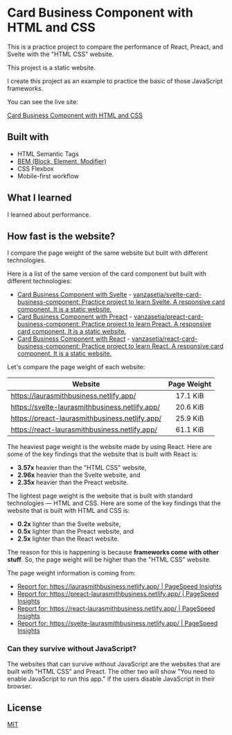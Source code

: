# Card Business Component with HTML and CSS

This is a practice project to compare the performance of React, Preact, and Svelte with the "HTML CSS" website.

This project is a static website.

I create this project as an example to practice the basic of those JavaScript frameworks.

You can see the live site:

[Card Business Component with HTML and CSS](https://laurasmithbusiness.netlify.app/)

## Built with

- HTML Semantic Tags
- [BEM (Block, Element, Modifier)](https://sparkbox.com/foundry/bem_by_example)
- CSS Flexbox
- Mobile-first workflow

## What I learned

I learned about performance.

## How fast is the website?

I compare the page weight of the same website but built with different technologies.

Here is a list of the same version of the card component but built with different technologies:

- [Card Business Component with Svelte](https://svelte-laurasmithbusiness.netlify.app/) - [vanzasetia/svelte-card-business-component: Practice project to learn Svelte. A responsive card component. It is a static website.](https://github.com/vanzasetia/svelte-card-business-component)
- [Card Business Component with Preact](https://preact-laurasmithbusiness.netlify.app/) - [vanzasetia/preact-card-business-component: Practice project to learn Preact. A responsive card component. It is a static website.](https://github.com/vanzasetia/preact-card-business-component)
- [Card Business Component with React](https://react-laurasmithbusiness.netlify.app/) - [vanzasetia/react-card-business-component: Practice project to learn React. A responsive card component. It is a static website.](https://github.com/vanzasetia/react-card-business-component)

Let's compare the page weight of each website:

| Website                                        | Page Weight |
| ---------------------------------------------- | :---------: |
| https://laurasmithbusiness.netlify.app/        |  17.1 KiB   |
| https://svelte-laurasmithbusiness.netlify.app/ |  20.6 KiB   |
| https://preact-laurasmithbusiness.netlify.app/ |  25.9 KiB   |
| https://react-laurasmithbusiness.netlify.app/  |  61.1 KiB   |

The heaviest page weight is the website made by using React. Here are some of the key findings that the website that is built with React is:

- **3.57x** heavier than the "HTML CSS" website,
- **2.96x** heavier than the Svelte website, and
- **2.35x** heavier than the Preact website.

The lightest page weight is the website that is built with standard technologies — HTML and CSS. Here are some of the key findings that the website that is built with HTML and CSS is:

- **0.2x** lighter than the Svelte website,
- **0.5x** lighter than the Preact website, and
- **2.5x** lighter than the React website.

The reason for this is happening is because **frameworks come with other stuff**. So, the page weight will be higher than the "HTML CSS" website.

The page weight information is coming from:

- [Report for: https://laurasmithbusiness.netlify.app/ | PageSpeed Insights](https://pagespeed.web.dev/report?url=https%3A%2F%2Flaurasmithbusiness.netlify.app%2F)
- [Report for: https://preact-laurasmithbusiness.netlify.app/ | PageSpeed Insights](https://pagespeed.web.dev/report?url=https%3A%2F%2Fpreact-laurasmithbusiness.netlify.app%2F)
- [Report for: https://react-laurasmithbusiness.netlify.app/ | PageSpeed Insights](https://pagespeed.web.dev/report?url=https%3A%2F%2Freact-laurasmithbusiness.netlify.app%2F)
- [Report for: https://svelte-laurasmithbusiness.netlify.app/ | PageSpeed Insights](https://pagespeed.web.dev/report?url=https%3A%2F%2Fsvelte-laurasmithbusiness.netlify.app%2F)

### Can they survive without JavaScript?

The websites that can survive without JavaScript are the websites that are built with "HTML CSS" and Preact. The other two will show "You need to enable JavaScript to run this app." if the users disable JavaScript in their browser.

## License

[MIT](./LICENSE)
